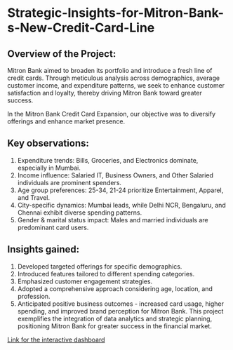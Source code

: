 # Strategic-Insights-for-Mitron-Bank-s-New-Credit-Card-Line

## Overview of the Project: 
Mitron Bank aimed to broaden its portfolio and introduce a fresh line of credit cards. Through meticulous analysis across demographics, average customer income, and expenditure patterns, we seek to enhance customer satisfaction and loyalty, thereby driving Mitron Bank toward greater success.


In the Mitron Bank Credit Card Expansion, our objective was to diversify offerings and enhance market presence.

## Key observations:

1. Expenditure trends: Bills, Groceries, and Electronics dominate, especially in Mumbai.
2. Income influence: Salaried IT, Business Owners, and Other Salaried individuals are prominent spenders.
3. Age group preferences: 25-34, 21-24 prioritize Entertainment, Apparel, and Travel.
4. City-specific dynamics: Mumbai leads, while Delhi NCR, Bengaluru, and Chennai exhibit diverse spending patterns.
5. Gender & marital status impact: Males and married individuals are predominant card users.

## Insights gained:

1. Developed targeted offerings for specific demographics.
2. Introduced features tailored to different spending categories.
3. Emphasized customer engagement strategies.
4. Adopted a comprehensive approach considering age, location, and profession.
5. Anticipated positive business outcomes - increased card usage, higher spending, and improved brand perception for Mitron Bank. This project exemplifies the integration of data analytics and strategic planning, positioning Mitron Bank for greater success in the financial market.

[Link for the interactive dashboard](https://app.powerbi.com/view?r=eyJrIjoiZTRjMzExNzItMzc0My00MzhkLWFkYzUtYmJiMWEwMmMzNzdlIiwidCI6IjkwMTlmNmMwLTllYjQtNDc2Ny05OTZmLWI2MzBkNjUxNGIzNyJ9)
